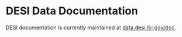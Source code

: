 # DESI Data Documentation

DESI documentation is currently maintained at [data.desi.lbl.gov/doc](https://data.desi.lbl.gov/doc/).
